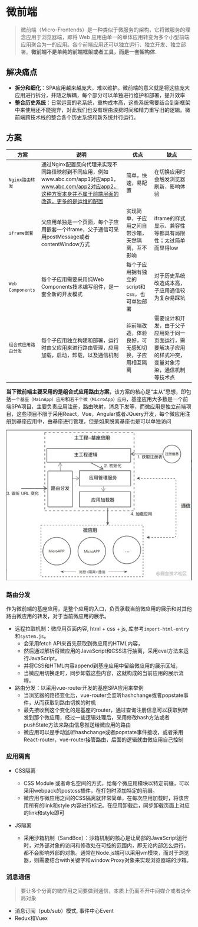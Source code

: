 # 微前端

> 微前端（Micro-Frontends）是一种类似于微服务的架构，它将微服务的理念应用于浏览器端，即将 Web 应用由单一的单体应用转变为多个小型前端应用聚合为一的应用。各个前端应用还可以独立运行、独立开发、独立部署。**微前端不是单纯的前端框架或者工具，而是一套架构体**.

## 解决痛点

- **拆分和细化**：SPA应用越来越庞大，难以维护。微前端的意义就是将这些庞大应用进行拆分，并随之解耦，每个部分可以单独进行维护和部署，提升效率
- **整合历史系统**：日常运营的老系统，重构成本高，这些系统需要结合到新框架中来使用还不能抛弃，对此我们也没有理由浪费时间和精力重写旧的逻辑。微前端跨技术栈的整合各个历史系统和新系统并行运行。

## 方案

| 方案 | 说明 | 优点 | 缺点 |
| --- | --- | --- | --- |
| `Nginx路由转发` | 通过Nginx配置反向代理来实现不同路径映射到不同应用，例如www.abc.com/app1对应app1，www.abc.com/app2对应app2，这种方案本身并不属于前端层面的改造，更多的是运维的配置 | 简单，快速，易配置 | 在切换应用时会触发浏览器刷新，影响体验 |
| `iframe嵌套` | 父应用单独是一个页面，每个子应用嵌套一个iframe，父子通信可采用postMessage或者contentWindow方式 | 实现简单，子应用之间自带沙箱，天然隔离，互不影响 | iframe的样式显示、兼容性等都具有局限性；太过简单而显得low |
| `Web Components` | 每个子应用需要采用纯Web Components技术编写组件，是一套全新的开发模式 | 每个子应用拥有独立的script和css，也可单独部署 | 对于历史系统改造成本高，子应用通信较为复杂易踩坑 |
| `组合式应用路由分发` | 每个子应用独立构建和部署，运行时由父应用来进行路由管理，应用加载，启动，卸载，以及通信机制 | 纯前端改造，体验良好，可无感知切换，子应用相互隔离 | 需要设计和开发，由于父子应用处于同一页面运行，需要解决子应用的样式冲突，变量对象污染，通信机制等技术点 |

**当下微前端主要采用的是组合式应用路由方案**，该方案的核心是“主从”思想，即包括`一个基座（MainApp）应用`和`若干个微（MicroApp）应用`，基座应用大多数是一个前端SPA项目，主要负责应用注册，路由映射，消息下发等，而微应用是独立前端项目，这些项目不限于采用React，Vue，Angular或者JQuery开发，每个微应用注册到基座应用中，由基座进行管理，但是如果脱离基座也是可以单独访问

![组合式应用路由分发 流程](./micro-FE-comps.png)

### 路由分发

作为微前端的基座应用，是整个应用的入口，负责承载当前微应用的展示和对其他路由微应用的转发，对于当前微应用的展示。

- 远程拉取机制：微应用页面内容, html + css + js, 库参考`import-html-entry`和`system.js`。
  - 会采用fetch API来首先获取到微应用的HTML内容，
  - 然后通过解析将微应用的JavaScript和CSS进行抽离，采用eval方法来运行JavaScript，
  - 并将CSS和HTML内容append到基座应用中留给微应用的展示区域，
  - 当微应用切换走时，同步卸载这些内容，这就构成的当前应用的展示流程。
- 路由分发：以采用vue-router开发的基座SPA应用来举例
  - 当浏览器的路径变化后，vue-router会监听hashchange或者popstate事件，从而获取到路由切换的时机
  - 最先接收到这个变化的是基座的router，通过查询注册信息可以获取到转发到那个微应用，经过一些逻辑处理后，采用修改hash方法或者pushState方法来路由信息推送给微应用的路由
  - 微应用可以是手动监听hashchange或者popstate事件接收，或者采用React-router，vue-router接管路由，后面的逻辑就由微应用自己控制

### 应用隔离

- CSS隔离
  - CSS Module 或者命名空间的方式，给每个微应用模块以特定前缀，可以采用webpack的postcss插件，在打包时添加特定的前缀。
  - 微应用与微应用之间的CSS隔离就非常简单，在每次应用加载时，将该应用所有的link和style 内容进行标记。在应用卸载后，同步卸载页面上对应的link和style即可

- JS隔离
  - 采用沙箱机制（SandBox）：沙箱机制的核心是让局部的JavaScript运行时，对外部对象的访问和修改处在可控的范围内，即无论内部怎么运行，都不会影响外部的对象。通常在Node.js端可以采用vm模块，而对于浏览器，则需要结合with关键字和window.Proxy对象来实现浏览器端的沙箱。

### 消息通信

> 要让多个分离的微应用之间要做到通信，本质上仍离不开中间媒介或者说全局对象

- 消息订阅（pub/sub）模式, 事件中心Event
- Redux和Vuex
